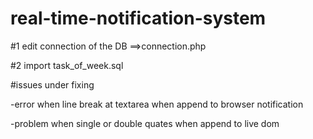 # real-time-notification-system


#1
edit connection of the DB ==>connection.php

#2
import task_of_week.sql



#issues under fixing

-error when line break at textarea when append to browser notification

-problem when single or double quates when append to live dom
